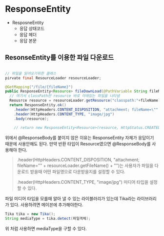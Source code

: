 # ResponseEntity

- ResposneEntity
  - 응답 상태코드
  - 응답 헤더
  - 응답 본문
  
## ResonseEntity를 이용한 파일 다운로드

```java

// 파일을 읽어오기위한 클래스
pirvate final ResourceLoader resourceLoader;

@GetMapping("/file/{fileName}")
public ResponseEntity<Resource> fileDownLoad(@PathVariable String fileName) {
  // 여기서 classPath란 resource 바로 아래있는 파일을 나타냄
  Reousrce resource = resourceLoader.getResource("classpath:"+fileName); 
  return ResponseEntity.ok()
    .header(HttpHeaders.CONTENT_DISPOSITION, "attachment; fileName=\"" + resourceLoader.getFileName() + "\")
    .header(HttpHeaders.CONTENT_TYPE, "image/jpg")
    .body(resource);
    
    // return new ResponseEntity<Resource>(resource, HttpStatus.CREATED); 처럼 보낼 수도 있다.
```

위에서 @ResponseBody를 붙이지 않은 이유는 ResponseEntity 자체가 응답이기 때문에 사용안해도 된다. 만약 반환 타입이 Resource였으면 @ResponseBody를 사용해야 한다.

>  .header(HttpHeaders.CONTENT_DISPOSITION, "attachment; fileName=\"" + resourceLoader.getFileName() + "\")는 사용자가 파일을 다운로드 받을때
어떤 파일명으로 다운받을지를 설정할 수 있다.
>
> .header(HttpHeaders.CONTENT_TYPE, "image/jpg") 미디어 타입을 설정할 수 있다.

파일 미디어 타입을 모를때 알아 낼 수 있는 라이블러리가 있는데 Tika라는 라이브러리가 있다. 사용하려면 메이븐에 추가해야한다.

```java
Tika tika = new Tika();
String mediaType = tika.detect(파일객체);
```

위 처럼 사용하면 mediaType을 구할 수 있다.
